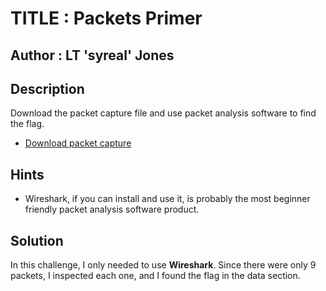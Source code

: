 # TITLE : Packets Primer
## Author : LT 'syreal' Jones
## Description
Download the packet capture file and use packet analysis software to find the flag.
- [Download packet capture](https://artifacts.picoctf.net/c/194/network-dump.flag.pcap)
## Hints 
- Wireshark, if you can install and use it, is probably the most beginner friendly packet analysis software product.
## Solution
In this challenge, I only needed to use **Wireshark**. Since there were only 9 packets, I inspected each one, and I found the flag in the data section.
